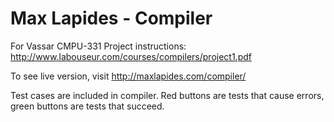 # Max Lapides - Compiler

For Vassar CMPU-331
Project instructions: http://www.labouseur.com/courses/compilers/project1.pdf

To see live version, visit http://maxlapides.com/compiler/

Test cases are included in compiler. Red buttons are tests that cause errors, green buttons are tests that succeed.
